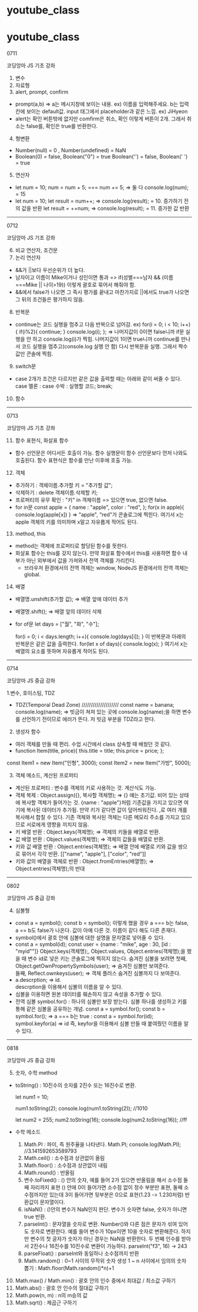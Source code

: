 # youtube_class

# youtube_class

0711 

코딩앙마 JS 기초 강좌

1. 변수
2. 자료형
3. alert, prompt, confirm
  - prompt(a,b) => a는 메시지창에 보이는 내용. ex) 이름을 입력해주세요.
                   b는 입력칸에 보이는 default값. input 태그에서 placeholder과 같은 느낌. ex) JiHyeon
  - alert는 확인 버튼밖에 없지만 comfirm은 취소, 확인 이렇게 버튼이 2개. 그래서 취소는 false를, 확인은 true를 반환한다.
4. 형변환
  - Number(null) = 0 , Number(undefined) = NaN
  - Boolean(0) = false, Boolean("0") = true
     Boolean('') = false, Boolean(' ') = true
5. 연산자
  - let num = 10;
    num = num + 5; === num += 5; => 둘 다 console.log(num); = 15
  - let num = 10;
    let result = num++; => console.log(result); = 10. 증가하기 전의 값을 반환
    let result = ++num; => console.log(result); = 11. 증가한 값 반환
 
--------------------------------------------------------------------------------------------------------------------------

0712

코딩앙마 JS 기초 강좌

6. 비교 연산자, 조건문
7. 논리 연산자
  - &&가 ||보다 우선순위가 더 높다.
  - 남자이고 이름이 Mike이거나 성인이면 통과 => if(성별===남자 && (이름===Mike || 나이>19)) 이렇게 괄호로 묶어서 해줘야 함.
  - &&에서 false가 나오면 그 즉시 평가를 끝내고 마찬가지로 ||에서도 true가 나오면 그 뒤의 조건들은 평가하지 않음.
8. 반복문
  - continue는 코드 실행을 멈추고 다음 반복으로 넘어감.
    ex) for(i = 0; i < 10; i++){
        if(i%2){
          continue;
        }
        console.log(i);
    };
    => 나머지값이 0이면 false니까 if문 실행을 안 하고 console.log(i)가 찍힘. 
       나머지값이 1이면 true니까 continue를 만나서 코드 실행을 멈추고(console.log 실행 안 함) 다시 반복문을 실행.
       그래서 짝수값만 콘솔에 찍힘.
9. switch문
  - case 2개가 조건은 다르지만 같은 값을 출력할 때는 아래와 같이 써줄 수 있다.
    case 멜론 :
    case 수박 : 
    실행할 코드;
    break;
10. 함수

--------------------------------------------------------------------------------------------------------------------------

0713

코딩앙마 JS 기초 강좌

11. 함수 표현식, 화살표 함수
  - 함수 선언문은 어디서든 호출이 가능. 함수 실행문이 함수 선언문보다 먼저 나와도 호출된다.
    함수 표현식은 함수를 만난 이후에 호출 가능.
12. 객체
  - 추가하기 : 객체이름.추가할 키 = "추가할 값";
  - 삭제하기 : delete 객체이름.삭제할 키;
  - 프로퍼티의 유무 확인 : "키" in 객체이름 => 있으면 true, 없으면 false.
  - for in문 
    const apple = {
      name : "apple",
      color : "red",
    };
    for(x in apple){
      console.log(apple[x])
    }
    => "apple", "red"가 콘솔로그에 찍힌다.
       여기서 x는 apple 객체의 키를 의미하며 x말고 자유롭게 적어도 된다.
13. method, this
  - method는 객체에 프로퍼티로 할당된 함수를 뜻한다.
  - 화살표 함수는 this를 갖지 않는다. 만약 화살표 함수에서 this를 사용하면 함수 내부가 아닌 외부에서 값을 가져와서 전역 객체를 가리킨다.
    * 브라우저 환경에서의 전역 객체는 window, NodeJS 환경에서의 전역 객체는 global.
14. 배열
  - 배열명.unshift(추가할 값); => 배열 앞에 데이터 추가
  - 배열명.shift(); => 배열 앞의 데이터 삭제
  - for of문
    let days = ["월", "화", "수"];
    
    for(i = 0; i < days.length; i++){
      console.log(days[i]);
    }
    이 반복문과 아래의 반복문은 같은 값을 출력한다.
    for(let x of days){
      console.log(x);
    }
    여기서 x는 배열의 요소를 뜻하며 자유롭게 적어도 된다.

--------------------------------------------------------------------------------------------------------------------------

0714

코딩앙마 JS 중급 강좌

1.변수, 호이스팅, TDZ
  - TDZ(Temporal Dead Zone)
    ////////////////////
    const name = banana;
    console.log(name);
    => 빗금이 쳐져 있는 곳에 console.log(name);을 하면 변수를 선언하기 전이므로 에러가 뜬다.
       저 빗금 부분을 TDZ라고 한다.
       
2. 생성자 함수
  - 여러 객체를 만들 때 편리. 수업 시간에서 class 상속할 때 배웠던 것 같다.
  - function Item(title, price){
    this.title = title;
    this.price = price;
   };
   
   const Item1 = new Item("인형", 3000);
   const Item2 = new Item("가방", 5000);

3. 객체 메소드, 계산된 프로퍼티
  - 계산된 프로퍼티 : 변수를 객체의 키로 사용하는 것. 계산식도 가능.
  - 객체 복제 : Object.assign({}, 복사할 객체명);
    => {} 얘는 초기값. 비어 있는 상태에 복사할 객체가 들어가는 것.
       {name : "apple"}처럼 기존값을 가지고 있으면 여기에 복사된 데이터가 추가됨. 만약 키가 같다면 값이 덮어씌워진다.
       ,로 여러 개를 복사해서 합칠 수 있다. 
       기존 객체와 복사된 객체는 다른 메모리 주소를 가지고 있으므로 서로에게 영향을 끼치지 않음.
  - 키 배열 반환 : Object.keys(객체명);
    => 객체의 키들을 배열로 반환.
  - 값 배열 반환 : Object.values(객체명);
    => 객체의 값들을 배열로 반환.
  - 키와 값 배열 반환 : Object.entries(객체명);
    => 배열 안에 배열로 키와 값을 쌍으로 묶어서 각각 반환.
       [["name", "apple"], ["color", "red"]]
  - 키와 값의 배열을 객체로 반환 : Object.fromEntries(배열명);
    => Object.entries(객체명);의 반대

--------------------------------------------------------------------------------------------------------------------------

0802 

코딩앙마 JS 중급 강좌

4. 심볼형
  - const a = symbol();
    const b = symbol();
    이렇게 했을 경우 a === b는 false, a == b도 false가 나온다. 값이 아예 다른 것. 
    이름이 같다 해도 다른 존재다. 
  - symbol()에서 괄호 안에 심볼에 대한 설명을 문자열로 넣어줄 수 있다. 
  - const a = symbol(id);
    const user = {name : "mike", age : 30, [id : "myid""]}
    Object.keys(객체명);, Object.values, Object.entries(객체명);을 했을 때 변수 id로 넣은 키는 콘솔로그에 찍히지 않는다. 
    숨겨진 심볼을 보려면 
     첫째, Object.getOwnPropertySymbols(user); => 숨겨진 심볼만 보여준다.      
     둘째, Reflect.ownkeys(user); => 객체 플러스 숨겨진 심볼까지 다 보여준다. 
  - a.descrption; => id.  
    descrption을 이용해서 심볼의 이름을 알 수 있다. 
  - 심볼을 이용하면 원본 데이터를 훼손하지 않고 속성을 추가할 수 있다. 
  - 전역 심볼 symbol.for()
      : 하나의 심볼만 보장 받는다. 
        심볼 하나를 생성하고 키를 통해 같은 심볼을 공유하는 개념.
        const a = symbol.for();
        const b = symbol.for(); 
        => a === b는 true
      : const a = symbol.for(id);
        symbol.keyfor(a) => id
        즉, keyfor을 이용해서 심볼 만들 때 붙여줬던 이름을 알 수 있다. 

--------------------------------------------------------------------------------------------------------------------------

0818 

코딩앙마 JS 중급 강좌

5. 숫자, 수학 method
  - toString() : 10진수의 숫자를 2진수 또는 16진수로 변환.
    
    let num1 = 10;

    num1.toString(2);
    console.log(num1.toString(2)); //1010

    let num2 = 255;
    num2.toString(16);
    console.log(num2.toString(16)); //ff

  - 수학 메소드
    1) Math.PI : 파이, 즉 원주율을 나타낸다.
                 Math.PI;
                 console.log(Math.PI); //3.141592653589793
    2) Math.ceil() : 소수점과 상관없이 올림
    3) Math.floor() : 소수점과 상관없이 내림
    4) Math.round() : 반올림
    5) 변수.toFixed() : () 안의 숫자, 예를 들어 2가 있으면 반올림을 해서 소수점 둘째 자리까지 표현
                        () 안에 0이 들어가면 소수점 없이 정수 부분만 표현, 둘째 소수점까지만 있는데 3이 들어가면 뒷부분은 0으로 표현(1.23 -> 1.230처럼)
                        반환값이 문자열이다.
    6) isNaN() : ()안의 변수가 NaN인지 판단. 변수가 숫자면 false, 숫자가 아니면 true 반환.
    7) parseInt() : 문자열을 숫자로 변환.
                    Number()와 다른 점은 문자가 섞여 있어도 숫자로 변환한다. 예를 들어 변수가 10px이면 10을 숫자로 변환해준다. 하지만 변수의 첫 글자가 숫자가 아닌 경우는 NaN을 반환한다.
                    두 번째 인수를 받아서 2진수나 16진수를 10진수로 변환이 가능하다. parseInt("f3", 16) -> 243
    8) parseFloat() : parseInt와 동일하나 소수점까지 반환
    9) Math.random() : 0~1 사이의 무작위 숫자 생성
                       1 ~ n 사이에서 임의의 숫자 뽑기 : Math.floor(Math.random()*n)+1
   10) Math.max() / Math.min() : 괄호 안의 인수 중에서 최대값 / 최소값 구하기
   11) Math.abs() : 괄호 안 인수의 절대값 구하기
   12) Math.pow(n, m) : n의 m승의 값
   13) Math.sqrt() : 제곱근 구하기
                   
